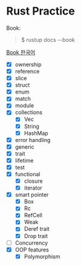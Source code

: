 # Rust Practice
Book:
> $ rustup docs --book   

[Book 한국어](https://doc.rust-kr.org/)

- [x] ownership
- [x] reference
- [x] slice
- [x] struct
- [x] enum
- [x] match
- [x] module
- [x] collections
  + [x] Vec
  + [x] String
  + [x] HashMap
- [x] error handling
- [x] generic
- [x] trait
- [x] lifetime
- [x] test
- [x] functional
  + [x] closure
  + [x] iterator
- [x] smart pointer
  + [x] Box
  + [x] Rc
  + [x] RefCell
  + [x] Weak
  + [x] Deref trait
  + [x] Drop trait
- [ ] Concurrency
- [x] OOP features
  + [x] Polymorphism
